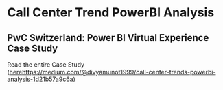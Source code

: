 # Call Center Trend PowerBI Analysis

## PwC Switzerland: Power BI Virtual Experience Case Study

Read the entire Case Study ([here](https://medium.com/@divyamunot1999/call-center-trends-powerbi-analysis-1d21b57a9c6a)https://medium.com/@divyamunot1999/call-center-trends-powerbi-analysis-1d21b57a9c6a)
